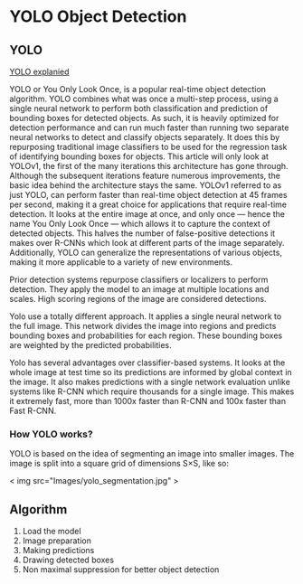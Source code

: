 # YOLO Object Detection

## YOLO

[YOLO explanied](https://medium.com/analytics-vidhya/yolo-explained-5b6f4564f31)

YOLO or You Only Look Once, is a popular real-time object detection algorithm. YOLO combines what was once a multi-step process, using a single neural network to perform both classification and prediction of bounding boxes for detected objects. As such, it is heavily optimized for detection performance and can run much faster than running two separate neural networks to detect and classify objects separately. It does this by repurposing traditional image classifiers to be used for the regression task of identifying bounding boxes for objects. This article will only look at YOLOv1, the first of the many iterations this architecture has gone through. Although the subsequent iterations feature numerous improvements, the basic idea behind the architecture stays the same. YOLOv1 referred to as just YOLO, can perform faster than real-time object detection at 45 frames per second, making it a great choice for applications that require real-time detection. It looks at the entire image at once, and only once — hence the name You Only Look Once — which allows it to capture the context of detected objects. This halves the number of false-positive detections it makes over R-CNNs which look at different parts of the image separately. Additionally, YOLO can generalize the representations of various objects, making it more applicable to a variety of new environments.

Prior detection systems repurpose classifiers or localizers to perform detection. They apply the model to an image at multiple locations and scales. High scoring regions of the image are considered detections.

Yolo use a totally different approach. It applies a single neural network to the full image. This network divides the image into regions and predicts bounding boxes and probabilities for each region. These bounding boxes are weighted by the predicted probabilities.

Yolo has several advantages over classifier-based systems. It looks at the whole image at test time so its predictions are informed by global context in the image. It also makes predictions with a single network evaluation unlike systems like R-CNN which require thousands for a single image. This makes it extremely fast, more than 1000x faster than R-CNN and 100x faster than Fast R-CNN.

### How YOLO works?

YOLO is based on the idea of segmenting an image into smaller images. The image is split into a square grid of dimensions S×S, like so:

< img src="Images/yolo_segmentation.jpg" >
## Algorithm
1. Load the model
2. Image preparation
3. Making predictions
4. Drawing detected boxes
5. Non maximal suppression for better object detection
